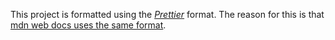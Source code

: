 This project is formatted using the [*Prettier*](https://prettier.io/) format.
The reason for this is that [mdn web docs uses the same format](https://developer.mozilla.org/en-US/docs/MDN/Writing_guidelines/Writing_style_guide/Code_style_guide/JavaScript#:~:text=On%20MDN%20Web%20Docs%2C%20we%20use%20Prettier%20as%20a%20code%20formatter%20to%20keep%20the%20code%20style%20consistent%20(and%20to%20avoid%20off%2Dtopic%20discussions).).

